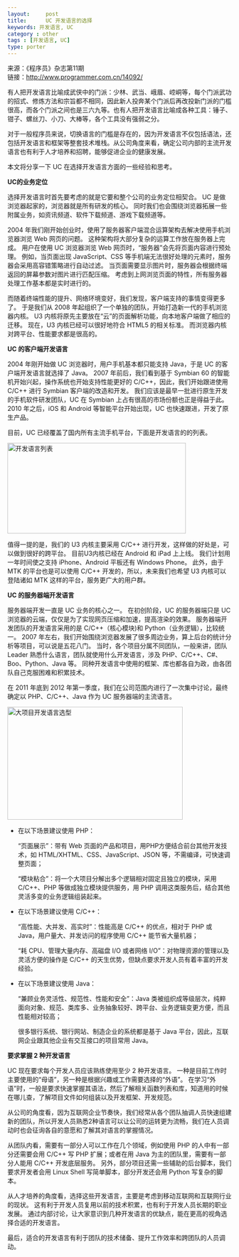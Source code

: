 ```yaml
---
layout:     post
title:      UC 开发语言的选择
keywords: 开发语言, UC
category : other
tags : [开发语言, UC]
type: porter
---
```


来源：《程序员》杂志第11期<br/>
链接：<http://www.programmer.com.cn/14092/>

有人把开发语言比喻成武侠中的门派：少林、武当、峨眉、崆峒等，每个门派武功的招式、修炼方法和宗旨都不相同，因此新人投奔某个门派后再改投新门派的门槛很高，而各个门派之间也是三六九等。也有人把开发语言比喻成各种工具：锤子、钳子、螺丝刀、小刀、大棒等，各个工具没有强弱之分。

对于一般程序员来说，切换语言的门槛是存在的，因为开发语言不仅包括语法，还包括开发语言和框架等整套技术堆栈。从公司角度来看，确定公司内部的主流开发语言也有利于人才培养和招聘，能够促进企业的健康发展。

本文将分享一下 UC 在选择开发语言方面的一些经验和思考。

**UC的业务定位**

选择开发语言时首先要考虑的就是它要和整个公司的业务定位相契合。
UC 是做浏览器起家的，浏览器就是所有研发的核心。
同时我们也会围绕浏览器拓展一些附属业务，如资讯频道、软件下载频道、游戏下载频道等。

2004 年我们刚开始创业时，使用了服务器客户端混合运算架构去解决使用手机浏览器浏览 Web 网页的问题。
这种架构将大部分复杂的运算工作放在服务器上完成。
用户在使用 UC 浏览器浏览 Web 网页时，&ldquo;服务器&rdquo;会先将页面内容进行预处理。
例如，当页面出现 JavaScript、CSS 等手机端无法很好处理的元素时，服务器会采用高容错策略进行自动过滤。
当页面需要显示图片时，服务器会根据终端返回的屏幕参数对图片进行匹配压缩。
考虑到上网浏览页面的特性，所有服务器处理工作基本都是实时进行的。

而随着终端性能的提升、网络环境变好，我们发现，客户端支持的事情变得更多了。
于是我们从 2008 年起组织了一个单独的团队，开始打造新一代的手机浏览器内核。
U3 内核将原先主要放在&ldquo;云&rdquo;的页面解析功能，向本地客户端做了相应的迁移。
现在，U3 内核已经可以很好地符合 HTML5 的相关标准。
而浏览器内核对跨平台、性能要求都是很高的。

**UC 的客户端开发语言**

2004 年刚开始做 UC 浏览器时，用户手机基本都只能支持 Java，于是 UC 的客户端开发语言就选择了 Java。
2007 年前后，我们看到基于 Symbian 60 的智能机开始兴起，操作系统也开始支持性能更好的 C/C++，因此，我们开始跟进使用 C/C++ 进行 Symbian 客户端的改造和开发。
我们应该是最早一批进行原生开发的手机软件研发团队，UC 在 Symbian 上占有很高的市场份额也正是得益于此。
2010 年之后，iOS 和 Android 等智能平台开始出现，UC 也快速跟进，开发了原生产品。

目前，UC 已经覆盖了国内所有主流手机平台，下面是开发语言的的列表。

<p><img alt="开发语言列表" height="204" src="http://www.programmer.com.cn/wp-content/uploads/2012/11/QQ%E6%88%AA%E5%9B%BE20121109101852.jpg" title="开发语言列表" width="401"/></p>

值得一提的是，我们的 U3 内核主要采用 C/C++ 进行开发，这样做的好处是，可以做到很好的跨平台。
目前U3内核已经在 Android 和 iPad 上上线。
我们计划用一年时间使之支持 iPhone、Android 平板还有 Windows Phone。
此外，由于 MTK 的平台也是可以使用 C/C++ 开发的，所以，未来我们也希望 U3 内核可以登陆诸如 MTK 这样的平台，服务更广大的用户群。

**UC 的服务器端开发语言**

服务器端开发一直是 UC 业务的核心之一。
在初创阶段，UC 的服务器端只是 UC 浏览器的云端，仅仅是为了实现网页压缩和加速，提高渲染的效果。
服务器端开发团队的开发语言采用的是 C/C++（核心模块)和 Python（业务逻辑），比较统一。
2007 年左右，我们开始围绕浏览器发展了很多周边业务，算上后台的统计分析等项目，可以说是五花八门。
当时，各个项目分属不同团队，一般来讲，团队 Leader 熟悉什么语言，团队就使用什么开发语言，涉及 PHP、C/C++、C#、Boo、Python、Java 等。
同种开发语言中使用的框架、库也都各自为政，由各团队自己克服困难和积累技术。

在 2011 年底到 2012 年第一季度，我们在公司范围内进行了一次集中讨论，最终确定以 PHP、C/C++、Java 作为 UC 服务器端的主流语言。

<p><img alt="大项目开发语言选型" height="254" src="http://www.programmer.com.cn/wp-content/uploads/2012/11/QQ%E6%88%AA%E5%9B%BE20121109102010.jpg" title="大项目开发语言选型" width="394"/></p>

* 在以下场景建议使用 PHP：

    &ldquo;页面展示&rdquo;：带有 Web 页面的产品和项目，用PHP方便结合前台其他开发技术，如 HTML/XHTML、CSS、JavaScript、JSON 等，不需编译，可快速调整页面；

    &ldquo;模块粘合&rdquo;：将一个大项目分解出多个逻辑相对固定且独立的模块，采用 C/C++、PHP 等做成独立模块提供服务，用 PHP 调用这类服务后，结合其他灵活多变的业务逻辑组装起来。

* 在以下场景建议使用 C/C++：

    &ldquo;高性能、大并发、高实时&rdquo;：性能高是 C/C++ 的优点，相对于 PHP 或 Java，用户量大、并发访问的程序使用 C/C++ 能节省大量机器；

    &ldquo;耗 CPU、管理大量内存、高磁盘 I/O 或者网络 I/O&rdquo;：对物理资源的管理以及灵活方便的操作是 C/C++ 的天生优势，但缺点要求开发人员有着丰富的开发经验。

* 在以下场景建议使用 Java：

    &ldquo;兼顾业务灵活性、规范性、性能和安全&rdquo;：Java 类被组织成等级层次，纯粹面向对象、规范、类库多、业务抽象较好、跨平台、业务逻辑变更方便，而且性能相对较高；

    很多银行系统、银行网站、制造企业的系统都是基于 Java 平台，因此，互联网企业跟其他企业有交互接口的项目常用 Java。

**要求掌握 2 种开发语言**

UC 现在要求每个开发人员应该熟练使用至少 2 种开发语言。
一种是目前工作时主要使用的&ldquo;母语&rdquo;，另一种是根据兴趣或工作需要选择的&ldquo;外语&rdquo;。
在学习&ldquo;外语&rdquo;时，一般是要求快速掌握其语法，然后了解相关函数列表和库，知道用的时候在哪儿查，了解项目文件如何组装以及开发框架、开发规范。

从公司的角度看，因为互联网企业节奏快，我们经常从各个团队抽调人员快速组建新的团队，所以开发人员熟悉2种语言可以让公司的运转更为流畅，我们在人员调动时也会征询各自的意愿和了解其对语言的掌握情况。

从团队内看，需要有一部分人可以工作在几个领域，例如使用 PHP 的人中有一部分还需要会用 C/C++ 写 PHP 扩展；或者在用 Java 为主的团队里，需要有一部分人能用 C/C++ 开发底层服务。
另外，部分项目还需一些辅助的后台脚本，我们要求开发者会用 Linux Shell 写简单脚本，部分开发还会用 Python 写复杂的脚本。

从人才培养的角度看，选择这些开发语言，主要是考虑到移动互联网和互联网行业的现状。
这有利于开发人员复用以前的技术积累，也有利于开发人员长期的职业发展。
通过内部讨论，让大家意识到几种开发语言的优缺点，能在更高的视角选择合适的开发语言。

最后，适合的开发语言有利于团队的技术储备、提升工作效率和跨团队的人员调动。
